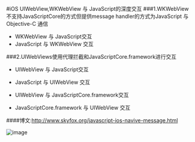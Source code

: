 #iOS UIWebView,WKWebView 与 JavaScript的深度交互
###1.WKWebView 不支持JavaScriptCore的方式但提供message handler的方式为JavaScript 与Objective-C 通信

* WKWebView 与 JavaScript交互
* JavaScript 与 WKWebView 交互

###2.UIWebViews使用代理拦截和JavaScriptCore.framework进行交互

* UIWebView 与 JavaScript交互
* JavaScript 与 UIWebView 交互

* UIWebView 与 JavaScriptCore.framework交互
* JavaScriptCore.framework 与 UIWebView 交互

####博文:http://www.skyfox.org/javascript-ios-navive-message.html


![image](https://raw.github.com/shaojiankui/WebViewJS/master/demo.png)

